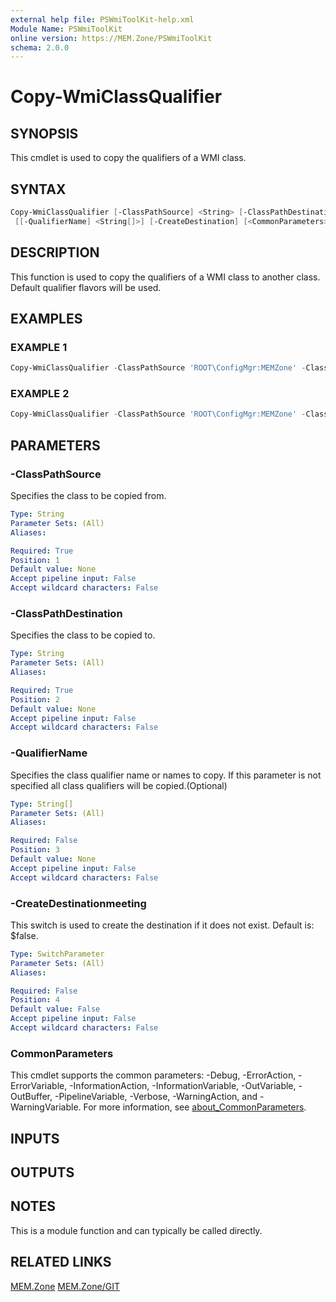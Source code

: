 ```yaml
---
external help file: PSWmiToolKit-help.xml
Module Name: PSWmiToolKit
online version: https://MEM.Zone/PSWmiToolKit
schema: 2.0.0
---
```


# Copy-WmiClassQualifier

## SYNOPSIS

This cmdlet is used to copy the qualifiers of a WMI class.

## SYNTAX

```powershell
Copy-WmiClassQualifier [-ClassPathSource] <String> [-ClassPathDestination] <String>
 [[-QualifierName] <String[]>] [-CreateDestination] [<CommonParameters>]
```

## DESCRIPTION

This function is used to copy the qualifiers of a WMI class to another class.
Default qualifier flavors will be used.

## EXAMPLES

### EXAMPLE 1

```powershell
Copy-WmiClassQualifier -ClassPathSource 'ROOT\ConfigMgr:MEMZone' -ClassPathDestination 'ROOT\ConfigMgr:MEMZoneBlog' -CreateDestination
```

### EXAMPLE 2

```powershell
Copy-WmiClassQualifier -ClassPathSource 'ROOT\ConfigMgr:MEMZone' -ClassPathDestination 'ROOT\ConfigMgr:MEMZoneBlog' -QualifierName 'Description' -CreateDestination
```

## PARAMETERS

### -ClassPathSource

Specifies the class to be copied from.

```yaml
Type: String
Parameter Sets: (All)
Aliases:

Required: True
Position: 1
Default value: None
Accept pipeline input: False
Accept wildcard characters: False
```

### -ClassPathDestination

Specifies the class to be copied to.

```yaml
Type: String
Parameter Sets: (All)
Aliases:

Required: True
Position: 2
Default value: None
Accept pipeline input: False
Accept wildcard characters: False
```

### -QualifierName

Specifies the class qualifier name or names to copy.
If this parameter is not specified all class qualifiers will be copied.(Optional)

```yaml
Type: String[]
Parameter Sets: (All)
Aliases:

Required: False
Position: 3
Default value: None
Accept pipeline input: False
Accept wildcard characters: False
```

### -CreateDestinationmeeting

This switch is used to create the destination if it does not exist.
Default is: $false.

```yaml
Type: SwitchParameter
Parameter Sets: (All)
Aliases:

Required: False
Position: 4
Default value: False
Accept pipeline input: False
Accept wildcard characters: False
```

### CommonParameters

This cmdlet supports the common parameters: -Debug, -ErrorAction, -ErrorVariable, -InformationAction, -InformationVariable, -OutVariable, -OutBuffer, -PipelineVariable, -Verbose, -WarningAction, and -WarningVariable.
For more information, see [about_CommonParameters](http://go.microsoft.com/fwlink/?LinkID=113216).

## INPUTS

## OUTPUTS

## NOTES

This is a module function and can typically be called directly.

## RELATED LINKS

[MEM.Zone](https://MEM.Zone)
[MEM.Zone/GIT](https://MEM.Zone/GIT)
